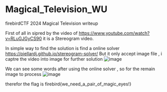 # Magical_Television_WU
firebirdCTF 2024 Magical Television writeup 

First of all in sipred by the video of https://www.youtube.com/watch?v=RLuGJGyCS90
it is a Stereogram video. 

In simple way to find the solution is find a online solver https://piellardj.github.io/stereogram-solver/
But it only accept image file , i captre the video into image for further solution
![image](https://github.com/kenwong12325/Magical_Television_WU/assets/38183418/baf0d879-01f1-4e57-a9e6-c79b8ec0fb09)

We can see some words after using the online solver , so for the remain image to process
![image](https://github.com/kenwong12325/Magical_Television_WU/assets/38183418/75aa9b7d-8a69-4c6b-857d-5f6ae4b4d90f)

therefor the flag is 
firebird{we_need_a_pair_of_magic_eyes!}
